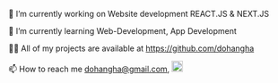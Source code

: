 🔭 I’m currently working on Website development REACT.JS & NEXT.JS 

🌱 I’m currently learning Web-Development, App Development

👨‍💻 All of my projects are available at https://github.com/dohangha

📫 How to reach me dohangha@gmail.com, <a href="wa.link/397g1t"><img src="https://encrypted-tbn0.gstatic.com/images?q=tbn:ANd9GcTD2PgNK93bkHNtMrufeVyNlNoqZmai5MII0A&s" width="20px"></a>


